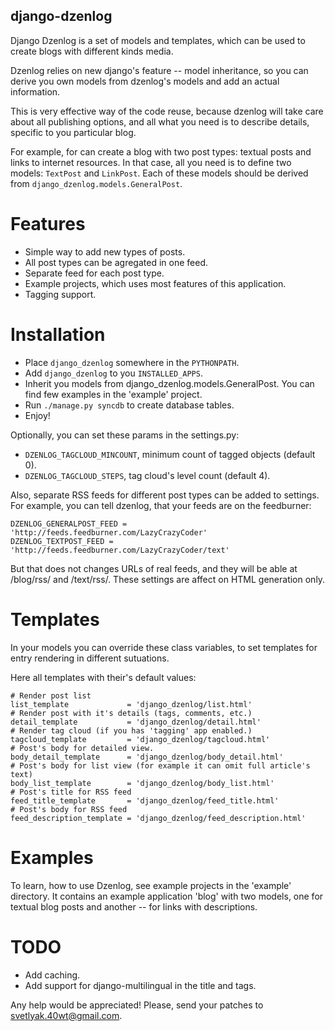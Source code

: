 django-dzenlog
--------------

Django Dzenlog is a set of models and templates, which can be
used to create blogs with different kinds media.

Dzenlog relies on new django's feature -- model inheritance,
so you can derive you own models from dzenlog's models and
add an actual information.

This is very effective way of the code reuse, because dzenlog
will take care about all publishing options, and all what you
need is to describe details, specific to you particular blog.

For example, for can create a blog with two post types: textual
posts and links to internet resources. In that case, all you need
is to define two models: `TextPost` and `LinkPost`. Each of these
models should be derived from `django_dzenlog.models.GeneralPost`.

Features
========

* Simple way to add new types of posts.
* All post types can be agregated in one feed.
* Separate feed for each post type.
* Example projects, which uses most features of this application.
* Tagging support.

Installation
============

* Place `django_dzenlog` somewhere in the `PYTHONPATH`.
* Add `django_dzenlog` to you `INSTALLED_APPS`.
* Inherit you models from django_dzenlog.models.GeneralPost.
  You can find few examples in the 'example' project.
* Run `./manage.py syncdb` to create database tables.
* Enjoy!

Optionally, you can set these params in the settings.py:

* `DZENLOG_TAGCLOUD_MINCOUNT`, minimum count of tagged objects (default 0).
* `DZENLOG_TAGCLOUD_STEPS`, tag cloud's level count (default 4).

Also, separate RSS feeds for different post types can be added to settings.
For example, you can tell dzenlog, that your feeds are on the feedburner:

    DZENLOG_GENERALPOST_FEED = 'http://feeds.feedburner.com/LazyCrazyCoder'
    DZENLOG_TEXTPOST_FEED = 'http://feeds.feedburner.com/LazyCrazyCoder/text'

But that does not changes URLs of real feeds, and they will be able at /blog/rss/
and /text/rss/. These settings are affect on HTML generation only.

Templates
=========

In your models you can override these class variables, to set
templates for entry rendering in different sutuations.

Here all templates with their's default values:

    # Render post list
    list_template             = 'django_dzenlog/list.html'
    # Render post with it's details (tags, comments, etc.)
    detail_template           = 'django_dzenlog/detail.html'
    # Render tag cloud (if you has 'tagging' app enabled.)
    tagcloud_template         = 'django_dzenlog/tagcloud.html'
    # Post's body for detailed view.
    body_detail_template      = 'django_dzenlog/body_detail.html'
    # Post's body for list view (for example it can omit full article's text)
    body_list_template        = 'django_dzenlog/body_list.html'
    # Post's title for RSS feed
    feed_title_template       = 'django_dzenlog/feed_title.html'
    # Post's body for RSS feed
    feed_description_template = 'django_dzenlog/feed_description.html'

Examples
========

To learn, how to use Dzenlog, see example projects in the 'example'
directory. It contains an example application 'blog' with two
models, one for textual blog posts and another -- for links with
descriptions.

TODO
====

* Add caching.
* Add support for django-multilingual in the title and tags.

Any help would be appreciated! Please, send your patches to svetlyak.40wt@gmail.com.
